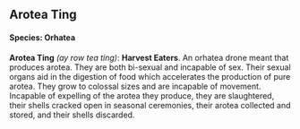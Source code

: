## Arotea Ting
#### Species: Orhatea

**Arotea Ting** *(ay row tea ting)*: **Harvest Eaters**. An orhatea drone meant that produces arotea. They are both bi-sexual and incapable of sex. Their sexual organs aid in the digestion of food which accelerates the production of pure arotea. They grow to colossal sizes and are incapable of movement. Incapable of expelling of the arotea they produce, they are slaughtered, their shells cracked open in seasonal ceremonies, their arotea collected and stored, and their shells discarded.
